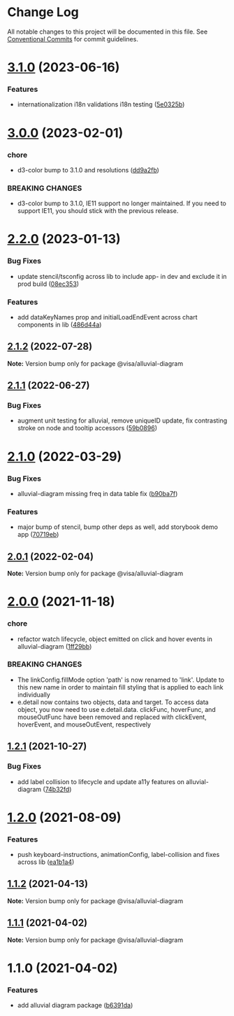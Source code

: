 # Change Log

All notable changes to this project will be documented in this file.
See [Conventional Commits](https://conventionalcommits.org) for commit guidelines.

# [3.1.0](https://github.com/visa/visa-chart-components/compare/@visa/alluvial-diagram@3.0.0...@visa/alluvial-diagram@3.1.0) (2023-06-16)

### Features

- internationalization i18n validations i18n testing ([5e0325b](https://github.com/visa/visa-chart-components/commit/5e0325b1c6727406d6964459afbd9ac0238e1cc6))

# [3.0.0](https://github.com/visa/visa-chart-components/compare/@visa/alluvial-diagram@2.2.0...@visa/alluvial-diagram@3.0.0) (2023-02-01)

### chore

- d3-color bump to 3.1.0 and resolutions ([dd9a2fb](https://github.com/visa/visa-chart-components/commit/dd9a2fb369c44bab6607acb5229ceb656dce5561))

### BREAKING CHANGES

- d3-color bump to 3.1.0, IE11 support no longer maintained. If you need to support IE11, you should stick with the previous release.

# [2.2.0](https://github.com/visa/visa-chart-components/compare/@visa/alluvial-diagram@2.1.2...@visa/alluvial-diagram@2.2.0) (2023-01-13)

### Bug Fixes

- update stencil/tsconfig across lib to include app- in dev and exclude it in prod build ([08ec353](https://github.com/visa/visa-chart-components/commit/08ec35339ca384994333305c82f061b0e800262b))

### Features

- add dataKeyNames prop and initialLoadEndEvent across chart components in lib ([486d44a](https://github.com/visa/visa-chart-components/commit/486d44aba0867ee28734eeae30ffbac353926dfe))

## [2.1.2](https://github.com/visa/visa-chart-components/compare/@visa/alluvial-diagram@2.1.1...@visa/alluvial-diagram@2.1.2) (2022-07-28)

**Note:** Version bump only for package @visa/alluvial-diagram

## [2.1.1](https://github.com/visa/visa-chart-components/compare/@visa/alluvial-diagram@2.1.0...@visa/alluvial-diagram@2.1.1) (2022-06-27)

### Bug Fixes

- augment unit testing for alluvial, remove uniqueID update, fix contrasting stroke on node and tooltip accessors ([59b0896](https://github.com/visa/visa-chart-components/commit/59b0896756782527801bb7e5c30d9ff6114fc6cd))

# [2.1.0](https://github.com/visa/visa-chart-components/compare/@visa/alluvial-diagram@2.0.1...@visa/alluvial-diagram@2.1.0) (2022-03-29)

### Bug Fixes

- alluvial-diagram missing freq in data table fix ([b90ba7f](https://github.com/visa/visa-chart-components/commit/b90ba7f95a0e387f5018381b1de6b34c3dc95f3f))

### Features

- major bump of stencil, bump other deps as well, add storybook demo app ([70719eb](https://github.com/visa/visa-chart-components/commit/70719ebc7fa59dc169bcc7fea62b238bcfab6418))

## [2.0.1](https://github.com/visa/visa-chart-components/compare/@visa/alluvial-diagram@2.0.0...@visa/alluvial-diagram@2.0.1) (2022-02-04)

**Note:** Version bump only for package @visa/alluvial-diagram

# [2.0.0](https://github.com/visa/visa-chart-components/compare/@visa/alluvial-diagram@1.2.1...@visa/alluvial-diagram@2.0.0) (2021-11-18)

### chore

- refactor watch lifecycle, object emitted on click and hover events in alluvial-diagram ([1ff29bb](https://github.com/visa/visa-chart-components/commit/1ff29bbca83561341506a472990b67568961a7b7))

### BREAKING CHANGES

- The linkConfig.fillMode option 'path' is now renamed to 'link'. Update to this new name in order to maintain fill styling that is applied to each link individually
- e.detail now contains two objects, data and target. To access data object, you now need to use e.detail.data. clickFunc, hoverFunc, and mouseOutFunc have been removed and replaced with clickEvent, hoverEvent, and mouseOutEvent, respectively

## [1.2.1](https://github.com/visa/visa-chart-components/compare/@visa/alluvial-diagram@1.2.0...@visa/alluvial-diagram@1.2.1) (2021-10-27)

### Bug Fixes

- add label collision to lifecycle and update a11y features on alluvial-diagram ([74b32fd](https://github.com/visa/visa-chart-components/commit/74b32fd0c03205d80fae6d65b7645a4f1dfd9849))

# [1.2.0](https://github.com/visa/visa-chart-components/compare/@visa/alluvial-diagram@1.1.2...@visa/alluvial-diagram@1.2.0) (2021-08-09)

### Features

- push keyboard-instructions, animationConfig, label-collision and fixes across lib ([ea1b1a4](https://github.com/visa/visa-chart-components/commit/ea1b1a478b3ea9bcf07e76551a45a9adaaacdb47))

## [1.1.2](https://github.com/visa/visa-chart-components/compare/@visa/alluvial-diagram@1.1.1...@visa/alluvial-diagram@1.1.2) (2021-04-13)

**Note:** Version bump only for package @visa/alluvial-diagram

## [1.1.1](https://github.com/visa/visa-chart-components/compare/@visa/alluvial-diagram@1.1.0...@visa/alluvial-diagram@1.1.1) (2021-04-02)

**Note:** Version bump only for package @visa/alluvial-diagram

# 1.1.0 (2021-04-02)

### Features

- add alluvial diagram package ([b6391da](https://github.com/visa/visa-chart-components/commit/b6391da16a7f2aabd0a0596b3d38994ff456876f))
